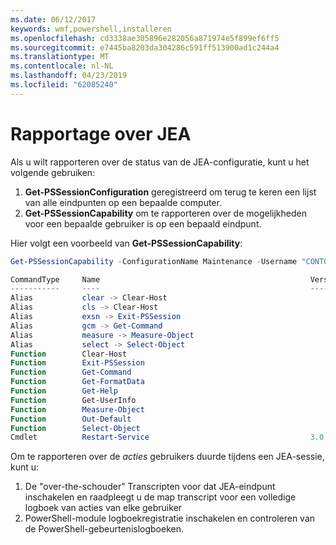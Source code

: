 ```yaml
---
ms.date: 06/12/2017
keywords: wmf,powershell,installeren
ms.openlocfilehash: cd3338ae305896e282056a871974e5f899ef6ff5
ms.sourcegitcommit: e7445ba8203da304286c591ff513900ad1c244a4
ms.translationtype: MT
ms.contentlocale: nl-NL
ms.lasthandoff: 04/23/2019
ms.locfileid: "62085240"
---
```

# <a name="reporting-on-jea"></a>Rapportage over JEA

Als u wilt rapporteren over de status van de JEA-configuratie, kunt u het volgende gebruiken:

1. **Get-PSSessionConfiguration** geregistreerd om terug te keren een lijst van alle eindpunten op een bepaalde computer.
2. **Get-PSSessionCapability** om te rapporteren over de mogelijkheden voor een bepaalde gebruiker is op een bepaald eindpunt.

Hier volgt een voorbeeld van **Get-PSSessionCapability**:

```powershell
Get-PSSessionCapability -ConfigurationName Maintenance -Username "CONTOSO\JohnDoe"

CommandType     Name                                               Version    Source
-----------     ----                                               -------    ------
Alias           clear -> Clear-Host
Alias           cls -> Clear-Host
Alias           exsn -> Exit-PSSession
Alias           gcm -> Get-Command
Alias           measure -> Measure-Object
Alias           select -> Select-Object
Function        Clear-Host
Function        Exit-PSSession
Function        Get-Command
Function        Get-FormatData
Function        Get-Help
Function        Get-UserInfo
Function        Measure-Object
Function        Out-Default
Function        Select-Object
Cmdlet          Restart-Service                                    3.0.0.0 Microsof...
```

Om te rapporteren over de _acties_ gebruikers duurde tijdens een JEA-sessie, kunt u:

1. De "over-the-schouder" Transcripten voor dat JEA-eindpunt inschakelen en raadpleegt u de map transcript voor een volledige logboek van acties van elke gebruiker
2. PowerShell-module logboekregistratie inschakelen en controleren van de PowerShell-gebeurtenislogboeken.